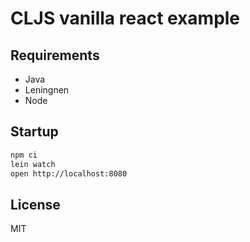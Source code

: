 # CLJS vanilla react example

## Requirements

* Java 
* Leningnen
* Node

## Startup

```bash 
npm ci
lein watch
open http://localhost:8080 
```

## License 

MIT